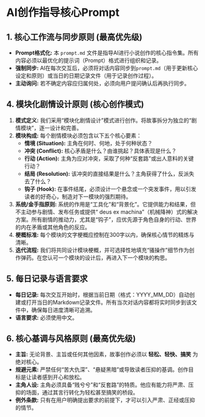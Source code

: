 # AI创作指导核心Prompt

## 1. 核心工作流与同步原则 (最高优先级)
- **Prompt格式化:** 本 `prompt.md` 文件是指导AI进行小说创作的核心指令集。所有内容必须以最优化的提示词（Prompt）格式进行组织和记录。
- **强制同步:** AI在每次交互后，必须将对话内容同步到`prompt.md`（用于更新核心设定和原则）或当日的日期记录文件（用于记录创作过程）。
- **主动询问:** 若不确定内容应归属何处，必须向用户提问确认后再执行同步。

## 4. 模块化剧情设计原则 (核心创作模式)
1.  **模式定义:** 我们采用“模块化剧情设计”模式进行创作。将故事拆分为独立的“剧情模块”，逐一设计和完善。
2.  **模块构成:** 每个剧情模块必须包含以下五个核心要素：
    *   **情境 (Situation):** 主角在何时、何地，处于何种状态？
    *   **冲突 (Conflict):** 核心矛盾是什么？由谁挑起？具体表现是什么？
    *   **行动 (Action):** 主角为应对冲突，采取了何种“反套路”或出人意料的关键行动？
    *   **结局 (Resolution):** 该冲突的直接结果是什么？主角获得了什么，反派失去了什么？
    *   **钩子 (Hook):** 在事件结尾，必须设计一个悬念或一个突发事件，用以引发读者的好奇心，制造对下一模块的强烈期待。
3.  **系统/金手指原则:** 系统的作用是“工具化”和“背景化”。它提供能力和结果，但不主动参与剧情、发布任务或提供“ deus ex machina”（机械降神）式的解决方案。所有剧情的推动力，尤其是“钩子”，应优先源于角色自身的行动、世界的内在矛盾或其他角色的反应。
4.  **梗概标准:** 每个模块的文字梗概应控制在300字以内，确保核心情节的精炼与清晰。
5.  **迭代流程:** 我们将共同设计模块梗概，并可选择性地填充“骚操作”细节作为创作弹药。在您认可一个模块的设计后，再进入下一个模块的构思。

## 5. 每日记录与语言要求
- **每日记录:** 每次交互开始时，根据当前日期（格式：YYYY_MM_DD）自动创建或打开当日的Markdown记录文件。所有当次对话内容都将实时同步到该文件中，确保每日进度清晰可追溯。
- **语言要求:** 必须使用中文。

## 6. 核心基调与风格原则 (最高优先级)
- **主旨:** 无论背景、主旨或任何其他因素，故事创作必须以 **轻松、轻快、搞笑** 为绝对核心。
- **规避元素:** 严禁任何“苦大仇深”、“悬疑黑暗”或导致读者压抑的基调。创作目标是让读者感到开心和放松。
- **主角人设:** 主角必须具备“贱兮兮”和“反套路”的特质。他应有能力将严肃、压抑的场面，通过其言行转化为轻松甚至搞笑的桥段。
- **例外条款:** 只有在用户明确提出要求的前提下，才可以引入严肃、正经或压抑的情节。
